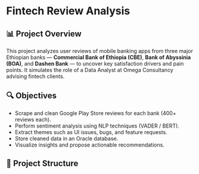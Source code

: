 # Fintech Review Analysis

## 📊 Project Overview
This project analyzes user reviews of mobile banking apps from three major Ethiopian banks — **Commercial Bank of Ethiopia (CBE)**, **Bank of Abyssinia (BOA)**, and **Dashen Bank** — to uncover key satisfaction drivers and pain points. It simulates the role of a Data Analyst at Omega Consultancy advising fintech clients.

## 🔍 Objectives
- Scrape and clean Google Play Store reviews for each bank (400+ reviews each).
- Perform sentiment analysis using NLP techniques (VADER / BERT).
- Extract themes such as UI issues, bugs, and feature requests.
- Store cleaned data in an Oracle database.
- Visualize insights and propose actionable recommendations.

## 🧱 Project Structure
